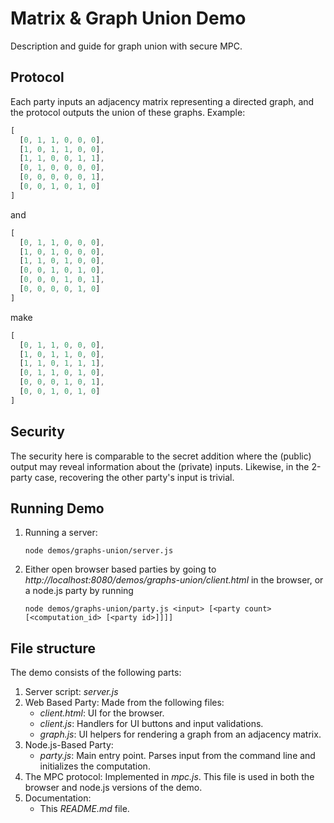 # Matrix & Graph Union Demo

Description and guide for graph union with secure MPC.

## Protocol
Each party inputs an adjacency matrix representing a directed graph, and the protocol outputs the union of these graphs.  Example:
```javascript
[
  [0, 1, 1, 0, 0, 0],
  [1, 0, 1, 1, 0, 0],
  [1, 1, 0, 0, 1, 1],
  [0, 1, 0, 0, 0, 0],
  [0, 0, 0, 0, 0, 1],
  [0, 0, 1, 0, 1, 0]
]
```
and
```javascript
[
  [0, 1, 1, 0, 0, 0],
  [1, 0, 1, 0, 0, 0],
  [1, 1, 0, 1, 0, 0],
  [0, 0, 1, 0, 1, 0],
  [0, 0, 0, 1, 0, 1],
  [0, 0, 0, 0, 1, 0]
]
```
make
```javascript
[
  [0, 1, 1, 0, 0, 0],
  [1, 0, 1, 1, 0, 0],
  [1, 1, 0, 1, 1, 1],
  [0, 1, 1, 0, 1, 0],
  [0, 0, 0, 1, 0, 1],
  [0, 0, 1, 0, 1, 0]
]
```

## Security
The security here is comparable to the secret addition where the (public) output may reveal information about the (private) inputs.  Likewise, in the 2-party case, recovering the other party's input is trivial.

## Running Demo

1. Running a server:
    ```shell
    node demos/graphs-union/server.js
    ```

2. Either open browser based parties by going to *http://localhost:8080/demos/graphs-union/client.html* in the browser, or a node.js party by running
    ```shell
    node demos/graphs-union/party.js <input> [<party count> [<computation_id> [<party id>]]]]
    ```

## File structure
The demo consists of the following parts:
1. Server script: *server.js*
2. Web Based Party: Made from the following files:
    - *client.html*: UI for the browser.
    - *client.js*: Handlers for UI buttons and input validations.
    - *graph.js*: UI helpers for rendering a graph from an adjacency matrix.
3. Node.js-Based Party:
    - *party.js*: Main entry point. Parses input from the command line and initializes the computation.
4. The MPC protocol: Implemented in *mpc.js*. This file is used in both the browser and node.js versions of the demo.
5. Documentation:
    - This *README.md* file.
